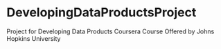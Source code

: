 DevelopingDataProductsProject
=============================

Project for Developing Data Products Coursera Course Offered by Johns Hopkins University
